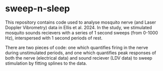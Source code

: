 # sweep-n-sleep
This repository contains code used to analyse mosquito nerve (and Laser Doppler Vibrometry) data in Ellis et al. 2024. In the study, we stimulated mosquito sounds recievers with a series of 1 second sweeps (from 0-1000 Hz), interspersed with 1 second periods of rest.

There are two pieces of code: one which quantifies firing in the nerve during unstimulated periods, and one which quantifies peak responses of both the nerve (electrical data) and sound reciever (LDV data) to sweep stimulation by fitting splines to the data.
